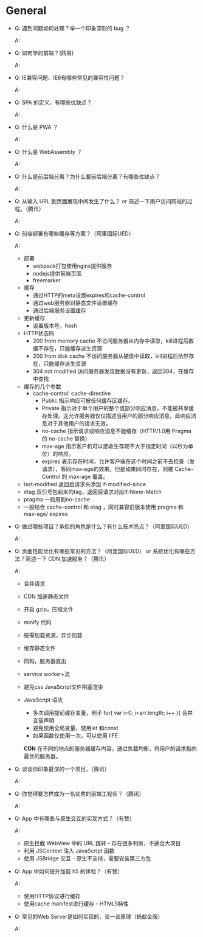# General

- Q: 遇到问题如何处理？举一个印象深刻的 bug ？

  A:

- Q: 如何学的前端？(网易)

  A:

- Q: IE兼容问题、IE6有哪些常见的兼容性问题？

  A:

- Q: SPA 的定义，有哪些优缺点？

  A:

- Q: 什么是 PWA ？

  A:

- Q: 什么是 WebAssembly ？

  A:

- Q: 什么是前后端分离？为什么要前后端分离？有哪些优缺点？

  A:

- Q: 从输入 URL 到页面展现中间发生了什么？
    or 简述一下用户访问网站的过程。（腾讯）

  A:

- Q: 前端部署有哪些缓存等方案？（阿里国际UED）

  A:

  - 部署
    - webpack打包使用nginx提供服务
    - nodejs提供前端页面
    - freemarker
  - 缓存
    - 通过HTTP的meta设置expires和cache-control
    - 通过web服务器对静态文件设置缓存
    - 通过后端服务设置缓存
  - 更新缓存
    - 设置版本号，hash
  - HTTP状态码
    - 200 from memory cache 不访问服务器从内存中读取，kill进程后数据不存在，只能缓存派生资源
    - 200 from disk cache 不访问服务器从硬盘中读取，kill进程后依然存在，只能缓存派生资源
    - 304 not modified 访问服务器发现数据没有更新，返回304，在缓存中查找
  - 缓存的几个参数
    - cache-control: cache-directive
      - Public  指示响应可被任何缓存区缓存。
      - Private  指示对于单个用户的整个或部分响应消息，不能被共享缓存处理。这允许服务器仅仅描述当用户的部分响应消息，此响应消息对于其他用户的请求无效。
      - no-cache  指示请求或响应消息不能缓存（HTTP/1.0用 Pragma 的 no-cache 替换）
      - max-age 指示客户机可以接收生存期不大于指定时间（以秒为单位）的响应。
      - expires 表示存在时间，允许客户端在这个时间之前不去检查（发请求），等同max-age的效果。但是如果同时存在，则被 Cache-Control 的 max-age 覆盖。
  - last-modified 返回后请求头添加 if-modified-since
  - etag 双引号包起来的tag，返回后请求对应If-None-Match
  - pragma 一般用到no-cache
  - 一般结合 cache-control 和 etag ，同时兼容旧版本使用 pragma 和 max-age/ expires

- Q: 做过哪些项目？承担的角色是什么？有什么技术亮点？（阿里国际UED）

  A:

- Q: 页面性能优化有哪些常见的方法？（阿里国际UED） or 系统优化有哪些方法？简述一下 CDN 加速服务？（腾讯）

  A:

  - 合并请求
  - CDN 加速静态文件
  - 开启 gzip，压缩文件
  - minify 代码
  - 按需加载资源，异步加载
  - 缓存静态文件
  - 同构，服务器直出
  - service worker+流
  - 避免css JavaScript文件阻塞渲染
  - JavaScript 语法
    - 多次调用提前缓存变量，例子 for( var i=0; i<arr.length; i++ ){
    合并变量声明
    - 避免使用全局变量，使用let 和const
    - 如果函数仅使用一次，可以使用 IIFE

    **CDN**
    在不同的地点的服务器缓存内容，通过负载均衡，将用户的请求指向最优的服务器。

- Q: 谈谈你印象最深的一个项目。（腾讯）

  A:

- Q: 你觉得要怎样成为一名优秀的前端工程师？（腾讯）

  A:

- Q: App 中有哪些与原生交互的实现方式？（有赞）

  A:

  - 原生拦截 WebView 中的 URL 跳转 - 存在很多判断，不适合大项目
  - 利用 JSContext 注入 JavaScript 函数
  - 使用 JSBridge 交互 - 原生不支持，需要安装第三方包

- Q: App 中如何提升加载 h5 的体验？（有赞）

  A:

  - 使用HTTP协议进行缓存
  - 使用cache manifest进行缓存 - HTML5特性

- Q: 常见的Web Server是如何实现的，谈一谈原理（蚂蚁金服）

  A:

